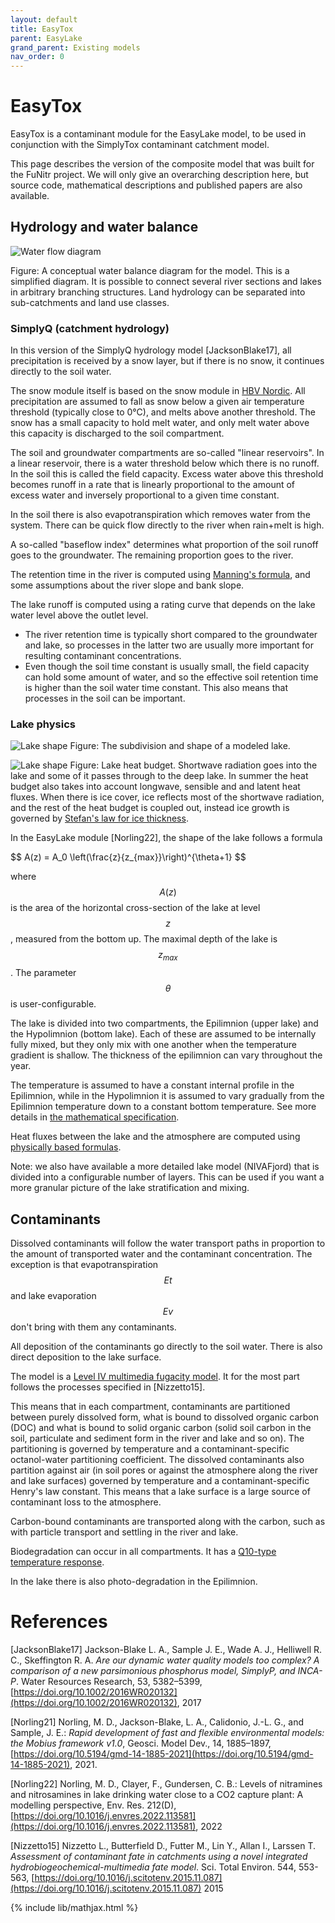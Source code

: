 ```yaml
---
layout: default
title: EasyTox
parent: EasyLake
grand_parent: Existing models
nav_order: 0
---
```


# EasyTox

EasyTox is a contaminant module for the EasyLake model, to be used in conjunction with the SimplyTox contaminant catchment model.

This page describes the version of the composite model that was built for the FuNitr project. We will only give an overarching description here, but source code, mathematical descriptions and published papers are also available.

## Hydrology and water balance

![Water flow diagram](../img/easytox/waterflow.png)

Figure: A conceptual water balance diagram for the model. This is a simplified diagram. It is possible to connect several river sections and lakes in arbitrary branching structures. Land hydrology can be separated into sub-catchments and land use classes.

### SimplyQ (catchment hydrology)

In this version of the SimplyQ hydrology model \[JacksonBlake17\], all precipitation is received by a snow layer, but if there is no snow, it continues directly to the soil water.

The snow module itself is based on the snow module in [HBV Nordic](https://publikasjoner.nve.no/publication/1996/publication1996_07.pdf). All precipitation are assumed to fall as snow below a given air temperature threshold (typically close to 0°C), and melts above another threshold. The snow has a small capacity to hold melt water, and only melt water above this capacity is discharged to the soil compartment.

The soil and groundwater compartments are so-called "linear reservoirs". In a linear reservoir, there is a water threshold below which there is no runoff. In the soil this is called the field capacity. Excess water above this threshold becomes runoff in a rate that is linearly proportional to the amount of excess water and inversely proportional to a given time constant.

In the soil there is also evapotranspiration which removes water from the system. There can be quick flow directly to the river when rain+melt is high.

A so-called "baseflow index" determines what proportion of the soil runoff goes to the groundwater. The remaining proportion goes to the river.

The retention time in the river is computed using [Manning's formula](https://en.wikipedia.org/wiki/Manning_formula), and some assumptions about the river slope and bank slope.

The lake runoff is computed using a rating curve that depends on the lake water level above the outlet level.

* The river retention time is typically short compared to the groundwater and lake, so processes in the latter two are usually more important for resulting contaminant concentrations.
* Even though the soil time constant is usually small, the field capacity can hold some amount of water, and so the effective soil retention time is higher than the soil water time constant. This also means that processes in the soil can be important.

### Lake physics

![Lake shape](../img/easytox/lake.png)
Figure: The subdivision and shape of a modeled lake.

![Lake shape](../img/easytox/lake_rad.png)
Figure: Lake heat budget. Shortwave radiation goes into the lake and some of it passes through to the deep lake. In summer the heat budget also takes into account longwave, sensible and and latent heat fluxes. When there is ice cover, ice reflects most of the shortwave radiation, and the rest of the heat budget is coupled out, instead ice growth is governed by [Stefan's law for ice thickness](https://en.wikipedia.org/wiki/Stefan%27s_equation).

In the EasyLake module \[Norling22\], the shape of the lake follows a formula

$$
A(z) = A_0 \left(\frac{z}{z_{max}}\right)^{\theta+1\}
$$

where $$A(z)$$ is the area of the horizontal cross-section of the lake at level $$z$$, measured from the bottom up. The maximal depth of the lake is $$z_{max}$$. The parameter $$\theta$$ is user-configurable.

The lake is divided into two compartments, the Epilimnion (upper lake) and the Hypolimnion (bottom lake). Each of these are assumed to be internally fully mixed, but they only mix with one another when the temperature gradient is shallow. The thickness of the epilimnion can vary throughout the year.

The temperature is assumed to have a constant internal profile in the Epilimnion, while in the Hypolimnion it is assumed to vary gradually from the Epilimnion temperature down to a constant bottom temperature. See more details in [the mathematical specification](autogen/easylake.html).

Heat fluxes between the lake and the atmosphere are computed using [physically based formulas](autogen/auxiliary.html#airsea-lake).

Note: we also have available a more detailed lake model (NIVAFjord) that is divided into a configurable number of layers. This can be used if you want a more granular picture of the lake stratification and mixing.

## Contaminants

Dissolved contaminants will follow the water transport paths in proportion to the amount of transported water and the contaminant concentration. The exception is that evapotranspiration $$Et$$ and lake evaporation $$Ev$$ don't bring with them any contaminants.

All deposition of the contaminants go directly to the soil water. There is also direct deposition to the lake surface.

The model is a [Level IV multimedia fugacity model](https://en.wikipedia.org/wiki/Multimedia_fugacity_model). It for the most part follows the processes specified in \[Nizzetto15\].

This means that in each compartment, contaminants are partitioned between purely dissolved form, what is bound to dissolved organic carbon (DOC) and what is bound to solid organic carbon (solid soil carbon in the soil, particulate and sediment form in the river and lake and so on). The partitioning is governed by temperature and a contaminant-specific octanol-water partitioning coefficient. The dissolved contaminants also partition against air (in soil pores or against the atmosphere along the river and lake surfaces) governed by temperature and a contaminant-specific Henry's law constant. This means that a lake surface is a large source of contaminant loss to the atmosphere.

Carbon-bound contaminants are transported along with the carbon, such as with particle transport and settling in the river and lake.

Biodegradation can occur in all compartments. It has a [Q10-type temperature response](https://en.wikipedia.org/wiki/Q10_(temperature_coefficient)).

In the lake there is also photo-degradation in the Epilimnion.

# References

\[JacksonBlake17\] Jackson-Blake L. A., Sample J. E., Wade A. J., Helliwell R. C., Skeffington R. A. *Are our dynamic water quality models too complex? A comparison of a new parsimonious phosphorus model, SimplyP, and INCA-P*. Water Resources Research, 53, 5382–5399, [https://doi.org/10.1002/2016WR020132](https://doi.org/10.1002/2016WR020132), 2017

\[Norling21\] Norling, M. D., Jackson-Blake, L. A., Calidonio, J.-L. G., and Sample, J. E.: *Rapid development of fast and flexible environmental models: the Mobius framework v1.0*, Geosci. Model Dev., 14, 1885–1897, [https://doi.org/10.5194/gmd-14-1885-2021](https://doi.org/10.5194/gmd-14-1885-2021), 2021.

\[Norling22\] Norling, M. D., Clayer, F., Gundersen, C. B.: Levels of nitramines and nitrosamines in lake drinking water close to a CO2 capture plant: A modelling perspective, Env. Res. 212(D), [https://doi.org/10.1016/j.envres.2022.113581](https://doi.org/10.1016/j.envres.2022.113581), 2022

\[Nizzetto15\] Nizzetto L., Butterfield D., Futter M., Lin Y., Allan I., Larssen T. *Assessment of contaminant fate in catchments using a novel integrated hydrobiogeochemical-multimedia fate model*. Sci. Total Environ. 544, 553-563, [https://doi.org/10.1016/j.scitotenv.2015.11.087](https://doi.org/10.1016/j.scitotenv.2015.11.087) 2015


{% include lib/mathjax.html %}